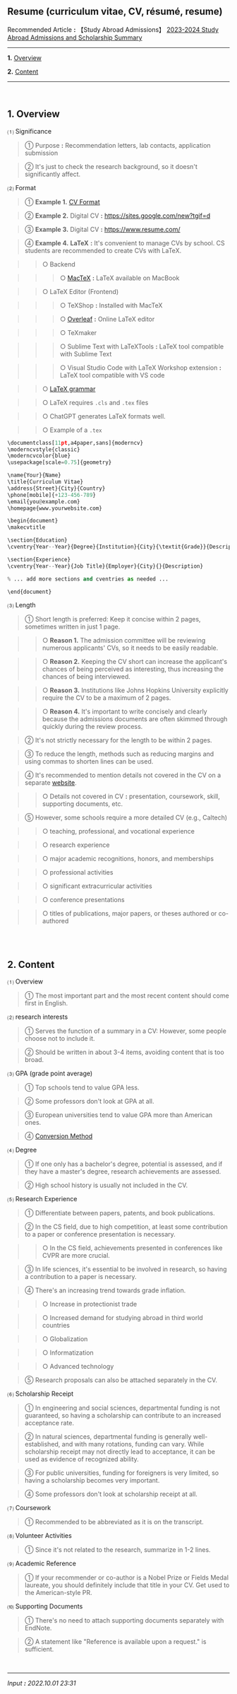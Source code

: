 ## **Resume (curriculum vitae, CV, résumé, resume)**

Recommended Article **:** 【Study Abroad Admissions】 [2023-2024 Study Abroad Admissions and Scholarship Summary](https://jb243.github.io/pages/2194)

---

**1.** [Overview](#1-overview)

**2.** [Content](#2-content)

---

<br>

## **1\. Overview**

 ⑴ Significance

> ① Purpose **:** Recommendation letters, lab contacts, application submission

> ② It's just to check the research background, so it doesn't significantly affect.

⑵ Format

> ① **Example 1.** [CV Format](https://blog.kakaocdn.net/dn/zX4DC/btsz6ygsqII/nQ7XcyEGsrTOL33MpKJVVK/CV%20%EC%96%91%EC%8B%9D.docx?attach=1&knm=tfile.docx)

> ② **Example 2.** Digital CV **:** <https://sites.google.com/new?tgif=d>

> ③ **Example 3.** Digital CV **:** <https://www.resume.com/> 

> ④ **Example 4.** **LaTeX** **:** It's convenient to manage CVs by school. CS students are recommended to create CVs with LaTeX.

>> ○ Backend

>>> ○ [MacTeX](https://tug.org/mactex/mactex-download.html) **:** LaTeX available on MacBook

>> ○ LaTeX Editor (Frontend)

>>> ○ TeXShop **:** Installed with MacTeX

>>> ○ [Overleaf](https://www.overleaf.com/) **:** Online LaTeX editor

>>> ○ TeXmaker

>>> ○ Sublime Text with LaTeXTools **:** LaTeX tool compatible with Sublime Text

>>> ○ Visual Studio Code with LaTeX Workshop extension **:** LaTeX tool compatible with VS code

>> ○ [LaTeX grammar](https://jb243.github.io/pages/317) 

>> ○ LaTeX requires `.cls` and `.tex` files

>> ○ ChatGPT generates LaTeX formats well.

>> ○ Example of a `.tex`

```python
\documentclass[11pt,a4paper,sans]{moderncv}
\moderncvstyle{classic}
\moderncvcolor{blue}
\usepackage[scale=0.75]{geometry}

\name{Your}{Name}
\title{Curriculum Vitae}
\address{Street}{City}{Country}
\phone[mobile]{+123-456-789}
\email{you@example.com}
\homepage{www.yourwebsite.com}

\begin{document}
\makecvtitle

\section{Education}
\cventry{Year--Year}{Degree}{Institution}{City}{\textit{Grade}}{Description}

\section{Experience}
\cventry{Year--Year}{Job Title}{Employer}{City}{}{Description}

% ... add more sections and cventries as needed ...

\end{document}
```
 
⑶ Length

> ① Short length is preferred: Keep it concise within 2 pages, sometimes written in just 1 page.

>> ○ **Reason 1.** The admission committee will be reviewing numerous applicants' CVs, so it needs to be easily readable.

>> ○ **Reason 2.** Keeping the CV short can increase the applicant's chances of being perceived as interesting, thus increasing the chances of being interviewed.

>> ○ **Reason 3.** Institutions like Johns Hopkins University explicitly require the CV to be a maximum of 2 pages.

>> ○ **Reason 4.** It's important to write concisely and clearly because the admissions documents are often skimmed through quickly during the review process.

> ② It's not strictly necessary for the length to be within 2 pages.

> ③ To reduce the length, methods such as reducing margins and using commas to shorten lines can be used.

> ④ It's recommended to mention details not covered in the CV on a separate [website](https://jb243.github.io/pages/2245).

>> ○ Details not covered in CV **:** presentation, coursework, skill, supporting documents, etc.

> ⑤ However, some schools require a more detailed CV (e.g., Caltech)

>> ○ teaching, professional, and vocational experience

>> ○ research experience

>> ○ major academic recognitions, honors, and memberships

>> ○ professional activities

>> ○ significant extracurricular activities

>> ○ conference presentations

>> ○ titles of publications, major papers, or theses authored or co-authored

<br>

<br>

## **2\. Content**

⑴ Overview

> ① The most important part and the most recent content should come first in English.

⑵ research interests

> ① Serves the function of a summary in a CV: However, some people choose not to include it.

> ② Should be written in about 3-4 items, avoiding content that is too broad.

⑶ GPA (grade point average)

> ① Top schools tend to value GPA less.

> ② Some professors don't look at GPA at all.

> ③ European universities tend to value GPA more than American ones.

> ④ [Conversion Method](https://jb243.github.io/pages/2270)

⑷ Degree

> ① If one only has a bachelor's degree, potential is assessed, and if they have a master's degree, research achievements are assessed.

> ② High school history is usually not included in the CV.

⑸ Research Experience

> ① Differentiate between papers, patents, and book publications.

> ② In the CS field, due to high competition, at least some contribution to a paper or conference presentation is necessary.

>> ○ In the CS field, achievements presented in conferences like CVPR are more crucial.

> ③ In life sciences, it's essential to be involved in research, so having a contribution to a paper is necessary.

> ④ There's an increasing trend towards grade inflation.

>> ○ Increase in protectionist trade

>> ○ Increased demand for studying abroad in third world countries

>> ○ Globalization

>> ○ Informatization

>> ○ Advanced technology

> ⑤ Research proposals can also be attached separately in the CV.

⑹ Scholarship Receipt

> ① In engineering and social sciences, departmental funding is not guaranteed, so having a scholarship can contribute to an increased acceptance rate.

> ② In natural sciences, departmental funding is generally well-established, and with many rotations, funding can vary. While scholarship receipt may not directly lead to acceptance, it can be used as evidence of recognized ability.

> ③ For public universities, funding for foreigners is very limited, so having a scholarship becomes very important.

> ④ Some professors don't look at scholarship receipt at all.

⑺ Coursework

> ① Recommended to be abbreviated as it is on the transcript.

⑻ Volunteer Activities

> ① Since it's not related to the research, summarize in 1-2 lines.

⑼ Academic Reference

> ① If your recommender or co-author is a Nobel Prize or Fields Medal laureate, you should definitely include that title in your CV. Get used to the American-style PR.

⑽ Supporting Documents

> ① There's no need to attach supporting documents separately with EndNote.

> ② A statement like "Reference is available upon a request." is sufficient.

<br>

---

_Input **:** 2022.10.01 23:31_
